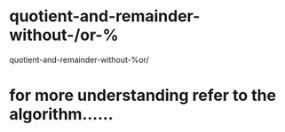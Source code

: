 # quotient-and-remainder-without-/or-%
quotient-and-remainder-without-%or/
# for more understanding refer to the algorithm......
